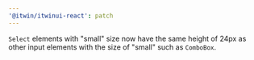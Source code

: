 ```yaml
---
'@itwin/itwinui-react': patch
---
```


`Select` elements with "small" size now have the same height of 24px as other input elements with the size of "small" such as `ComboBox`.
